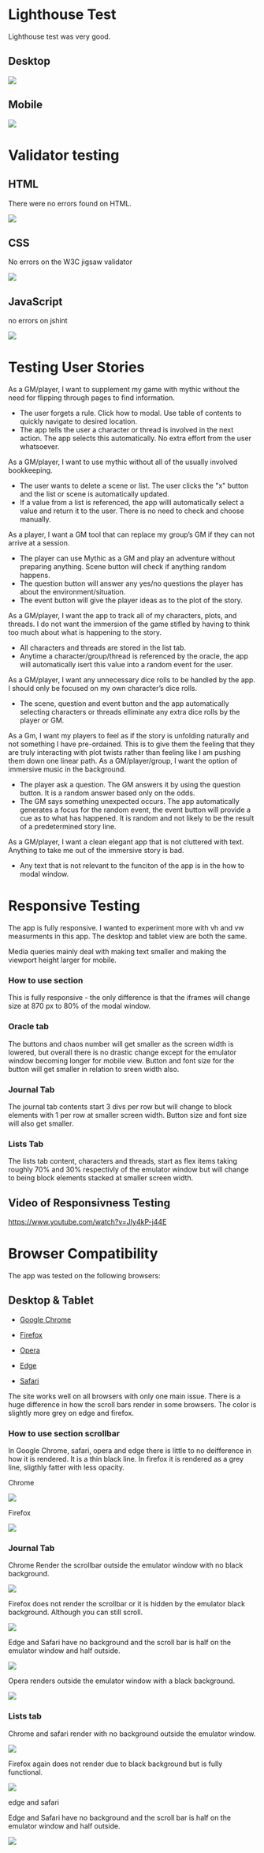 # Lighthouse Test 

Lighthouse test was very good. 

## Desktop

<img src="assets/images/lighthouse-desktop.png">

## Mobile

<img src="assets/images/lighthouse-mobile.png">


# Validator testing 

## HTML 

There were no errors found on HTML. 

<img src="assets/images/html-validator.png">


## CSS

No errors on the W3C jigsaw validator

<img src="assets/images/css-validator.png">

## JavaScript 

no errors on jshint

<img src="assets/images/js-validator.png">

# Testing User Stories 

As a GM/player, I want to supplement my game with mythic without the need for flipping through pages to find information.
- The user forgets a rule. Click how to modal. Use table of contents to quickly navigate to desired location.  
- The app tells the user a character or thread is involved in the next action. The app selects this automatically. No extra effort from the user whatsoever. 


As a GM/player, I want to use mythic without all of the usually involved bookkeeping.
- The user wants to delete a scene or list. The user clicks the "x" button and the list or scene is automatically updated. 
- If a value from a list is referenced, the app willl automatically select a value and return it to the user. There is no need to check and choose manually. 


As a player, I want a GM tool that can replace my group’s GM if they can not arrive at a session.
- The player can use Mythic as a GM and play an adventure without preparing anything. Scene button will check if anything random happens. 
- The question button will answer any yes/no questions the player has about the environment/situation. 
- The event button will give the player ideas as to the plot of the story.

As a GM/player, I want the app to track all of my characters, plots, and threads. I do not want the immersion of the game stifled by having to think too much about what is happening to the story.
- All characters and threads are stored in the list tab. 
- Anytime a character/group/thread is referenced by the oracle, the app will automatically isert this value into a random event for the user.

As a GM/player, I want any unnecessary dice rolls to be handled by the app. I should only be focused on my own character’s dice rolls.
- The scene, question and event button and the app automatically selecting characters or threads elliminate any extra dice rolls by the player or GM. 

As a Gm, I want my players to feel as if the story is unfolding naturally and not something I have pre-ordained. This is to give them the feeling that they are truly interacting with plot twists rather than feeling like I am pushing them down one linear path.
As a GM/player/group, I want the option of immersive music in the background.
- The player ask a question. The GM answers it by using the question button. It is a random answer based only on the odds. 
- The GM says something unexpected occurs. The app automatically generates a focus for the random event, the event button will provide a cue as to what has happened. It is random and not likely to be the result of a predetermined story line. 

As a GM/player, I want a clean elegant app that is not cluttered with text. Anything to take me out of the immersive story is bad.
- Any text that is not relevant to the funciton of the app is in the how to modal window. 

# Responsive Testing 

The app is fully responsive. I wanted to experiment more with vh and vw measurments in this app. The desktop and tablet view are both the same. 

Media queries mainly deal with making text smaller and making the viewport height larger for mobile. 

### How to use section 
This is fully responsive - the only difference is that the iframes will change size at 870 px to 80% of the modal window. 

### Oracle tab

The buttons and chaos number will get smaller as the screen width is lowered, but overall there is no drastic change except for the emulator window becoming longer for mobile view. Button and font size for the button will get smaller in relation to sreen width also.

### Journal Tab

The journal tab contents start 3 divs per row but will change to block elements with 1 per row at smaller screen width. Button size and font size will also get smaller.

### Lists Tab
The lists tab content, characters and threads, start as flex items taking roughly 70% and 30% respectivly of the emulator window but will change to being block elements stacked at smaller screen width.


## Video of Responsivness Testing 

https://www.youtube.com/watch?v=JIy4kP-j44E


# Browser Compatibility 

The app was tested on the following browsers:

## Desktop & Tablet 

- [Google Chrome](https://www.google.com/chrome/?brand=FHFK&gclid=CjwKCAjw092IBhAwEiwAxR1lRnrDJkW2rc2m-_DsqG2ISAAChH0tbKgopfm-3BMuide3ikPssZgvWhoCsVUQAvD_BwE&gclsrc=aw.ds)

- [Firefox](https://www.mozilla.org/en-US/firefox/) 

- [Opera](www.opera.com) 

- [Edge](https://www.microsoft.com/en-us/edge) 

- [Safari](https://www.apple.com/uk/safari/)

The site works well on all browsers with only one main issue. There is a huge difference in how the scroll bars render in some browsers. 
The color is slightly more grey on edge and firefox. 

### How to use section scrollbar
In Google Chrome, safari, opera and edge there is little to no deifference in how it is rendered. It is a thin black line. In firefox it is rendered as a grey line, sligthly fatter with less opacity. 

Chrome 

<img src="assets/images/chrome-how-scroll.png">

Firefox 

<img src="assets/images/fire-how-scroll.png">

### Journal Tab 

Chrome Render the scrollbar outside the emulator window with no black background. 

<img src="assets/images/chrome-journal-scroll.png">

Firefox does not render the scrollbar or it is hidden by the emulator black background. Although you can still scroll. 

<img src="assets/images/fire-journal-scroll.png">

Edge and Safari have no background and the scroll bar is half on the emulator window and half outside. 

<img src="assets/images/edge-journal-scroll.png">

Opera renders outside the emulator window with a black background. 

<img src="assets/images/opera-journal-scroll.png">


### Lists tab 

Chrome and safari render with no background outside the emulator window. 

<img src="assets/images/chrome-journal-scroll.png">

Firefox again does not render due to black background but is fully functional. 

<img src="assets/images/fire-journal-scroll.png">

edge and safari 

Edge and Safari have no background and the scroll bar is half on the emulator window and half outside. 

<img src="assets/images/edge-journal-scroll.png">
